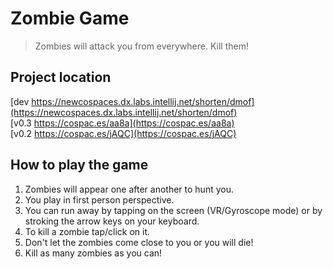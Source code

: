 # Zombie Game

> Zombies will attack you from everywhere. Kill them!

## Project location

[dev https://newcospaces.dx.labs.intellij.net/shorten/dmof](https://newcospaces.dx.labs.intellij.net/shorten/dmof)  
[v0.3 https://cospac.es/aa8a](https://cospac.es/aa8a)  
[v0.2 https://cospac.es/jAQC](https://cospac.es/jAQC)

## How to play the game

1. Zombies will appear one after another to hunt you.
2. You play in first person perspective.
3. You can run away by tapping on the screen (VR/Gyroscope mode) or by stroking the arrow keys on your keyboard.
4. To kill a zombie tap/click on it.
5. Don't let the zombies come close to you or you will die!
6. Kill as many zombies as you can!
